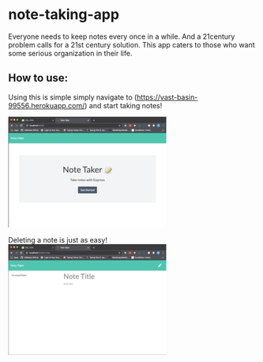 # note-taking-app
Everyone needs to keep notes every once in a while. And a 21century problem calls for a 21st century solution. This app caters to those who want some serious organization in their life. 

## How to use:

Using this is simple simply navigate to (https://vast-basin-99556.herokuapp.com/) and start taking notes!

![Title Screen](/public/assets/images/indexhtml.gif)

Deleting a note is just as easy!
![Note taking](/public/assets/images/noteaddanddelete.gif)

